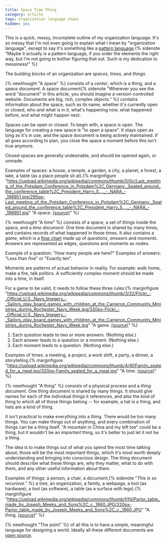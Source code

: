 ```yaml
---
title: Space Time Thing
category: article
tags: organization language chaos
hidden: yes
---
```


This is a quick, messy, incomplete outline of my organization language. It's so messy that I'm not even going to explain what I mean by "organization language", except to say it's something like a [pattern language](https://en.wikipedia.org/wiki/Pattern_language).{% sidenote "Maybe it actually *is* a pattern language, if you order the elements the right way, but I'm not going to bother figuring that out. Such is my dedication to messiness!" %}

The building blocks of an organization are *spaces*, *times*, and *things*.

{% newthought "A space" %} consists of a *center*, which is a thing, and a *space document*. A space document{% sidenote "Wherever you see the word \"document\" in this article, you should imagine a version-controlled website. Documents are big, rich, complex objects." %} contains information about the space, such as its name, whether it's currently open or closed, who and what is in it, what's happening now, what happened before, and what might happen next.

Spaces can be open or closed. To begin with, a space is open. The language for creating a new space is "to open a space". It stays open as long as it's in use, and the space document is being actively maintained. If all goes according to plan, you close the space a moment before this isn't true anymore.

Closed spaces are generally undesirable, and should be opened again, or unmade.

Examples of spaces: a house, a temple, a garden, a city, a planet, a forest, a lake, a table (as a place people sit at).{% marginfigure "https://upload.wikimedia.org/wikipedia/commons/thumb/0/0c/Last_meeting_of_the_Potsdam_Conference_in_Potsdam%2C_Germany._Seated_around_the_conference_table%2C_President_Harry_S...._-_NARA_-_198951.jpg/295px-Last_meeting_of_the_Potsdam_Conference_in_Potsdam%2C_Germany._Seated_around_the_conference_table%2C_President_Harry_S...._-_NARA_-_198951.jpg" "A space. [(source)](https://commons.wikimedia.org/wiki/File:Last_meeting_of_the_Potsdam_Conference_in_Potsdam,_Germany._Seated_around_the_conference_table,_President_Harry_S...._-_NARA_-_198951.jpg)" %}

{% newthought "A time" %} consists of a space, a set of things inside the space, and a *time document*. One time document is shared by many times, and contains records of what happened in those times. It also contains a *game*, which is a [flow chart](https://en.wikipedia.org/wiki/Flowchart) made up of *questions*, *answers* and *moments*. Answers are represented as edges, questions and moments as nodes.

Example of a question: "How many people are here?" Examples of answers: "Less than five" or "Exactly ten".

Moments are patterns of actual behavior in reality. For example: walk home, make a fire, talk politics. A sufficiently complex moment should be made into a time, in itself.

For a game to be valid, it needs to follow these three rules:{% marginfigure "https://upload.wikimedia.org/wikipedia/commons/thumb/3/32/Flickr_-_Official_U.S._Navy_Imagery_-_Sailors_play_board_games_with_children_at_the_Cameron_Community_Ministries_during_Rochester_Navy_Week.jpg/320px-Flickr_-_Official_U.S._Navy_Imagery_-_Sailors_play_board_games_with_children_at_the_Cameron_Community_Ministries_during_Rochester_Navy_Week.jpg" "A game. [(source)](https://commons.wikimedia.org/wiki/File:Flickr_-_Official_U.S._Navy_Imagery_-_Sailors_play_board_games_with_children_at_the_Cameron_Community_Ministries_during_Rochester_Navy_Week.jpg)" %}

1. Each question leads to two or more answers. (Nothing else.)
2. Each answer leads to a question or a moment. (Nothing else.)
3. Each moment leads to a question. (Nothing else.)

Examples of times: a meeting, a project, a work shift, a party, a dinner, a storytelling.{% marginfigure "https://upload.wikimedia.org/wikipedia/commons/thumb/4/4f/Family_seated_for_a_meal.jpg/320px-Family_seated_for_a_meal.jpg" "A time. [(source)](https://commons.wikimedia.org/wiki/File:Family_seated_for_a_meal.jpg)" %}

{% newthought "A thing" %} consists of a physical process and a *thing document*. One thing document is shared by many things. It should give names for each of the individual things it references, and also the kind of thing to which all of those things belong -- for example, a hat is a thing, and hats are a kind of thing.

It isn't practical to make everything into a thing. There would be too many things. You can make things out of anything, and every combination of things can be a thing itself. "A mountain in China and my left toe" could be a thing, but it wouldn't be an *important* thing, so it's better to just let it not be a thing.

The idea is to make things out of what you spend the most time talking about; those will be the most important things, which it's most worth deeply understanding and bringing into conscious design. The thing document should describe what these things are, why they matter, what to do with them, and any other useful information about them.

Examples of things: a person, a chair, a document,{% sidenote "*This is so recursive*." %} a tree, an organization, a family, a webpage, a tool (as hardware), a tool (as software), a table (as a surface with legs).{% marginfigure "https://upload.wikimedia.org/wikipedia/commons/thumb/f/fd/Parlor_table_made_by_Joseph_Meeks_and_Sons%2C_c._1860.JPG/320px-Parlor_table_made_by_Joseph_Meeks_and_Sons%2C_c._1860.JPG" "A thing. [(source)](https://commons.wikimedia.org/wiki/File:Parlor_table_made_by_Joseph_Meeks_and_Sons,_c._1860.JPG)" %}

{% newthought "The point" %} of all this is to have a simple, meaningful language for designing a world. Ideally all these different documents are [open source](https://en.wikipedia.org/wiki/Open-source_hardware).
